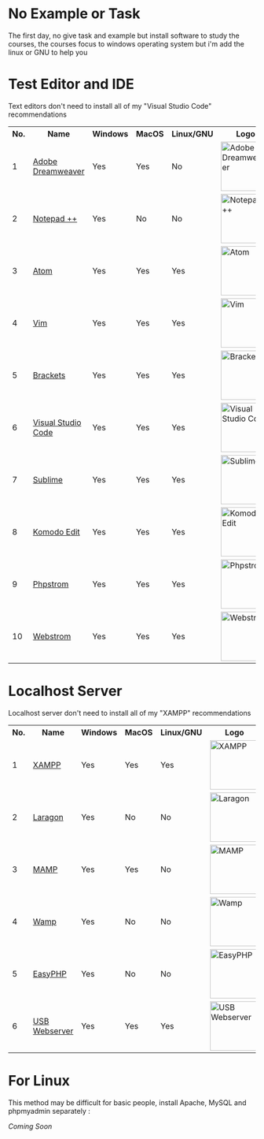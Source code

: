 # No Example or Task

The first day, no give task and example but install software to study the courses, the courses focus to windows operating system but i'm add the linux or GNU to help you

# Test Editor and IDE
Text editors don't need to install all of my "Visual Studio Code" recommendations
 <table>
  <tr>
    <th>No.</th>
    <th>Name</th>
    <th>Windows</th>
    <th>MacOS</th>
    <th>Linux/GNU</th>
    <th>Logo</th>
  </tr>
  <tr>
    <td>1</td>
    <td><a href="https://www.adobe.com/sea/products/dreamweaver/free-trial-download.html">Adobe Dreamweaver</a></td>
    <td>Yes</td>
    <td>Yes</td>
    <td>No</td>
    <td> <img src="https://cdn.iconscout.com/icon/free/png-512/adobe-dreamweaver-2522529-2132717.png" alt="Adobe Dreamweaver" width="100" height="100"></td>
  </tr>
   <tr>
    <td>2</td>
    <td><a href="https://notepad-plus-plus.org/downloads/">Notepad ++</a></td>
    <td>Yes</td>
    <td>No</td>
    <td>No</td>
    <td> <img src="https://notepad-plus-plus.org/images/logo.svg" alt="Notepad ++" width="100" height="100"></td>
  </tr>
   <tr>
     <td>3</td>
    <td><a href="https://atom.io/">Atom</a></td>
    <td>Yes</td>
    <td>Yes</td>
    <td>Yes</td>
    <td> <img src="https://imgur.com/download/gY0KO1R/ATOM" alt="Atom" width="100" height="100"></td>
  </tr>
  <tr>
    <td>4</td>
    <td><a href="https://www.vim.org/download.php">Vim</a></td>
    <td>Yes</td>
    <td>Yes</td>
    <td>Yes</td>
    <td> <img src="https://cdn.freebiesupply.com/logos/large/2x/vim-logo-png-transparent.png" alt="Vim" width="100" height="100"></td>
  </tr>
  <tr>
    <td>5</td>
    <td><a href="http://brackets.io/">Brackets</a></td>
    <td>Yes</td>
    <td>Yes</td>
    <td>Yes</td>
    <td> <img src="https://upload.wikimedia.org/wikipedia/commons/thumb/4/4c/Brackets_Icon.svg/1200px-Brackets_Icon.svg.png" alt="Brackets" width="100" height="100"></td>
  </tr>
  <tr>
    <td>6</td>
    <td><a href="https://code.visualstudio.com/download">Visual Studio Code</a></td>
    <td>Yes</td>
    <td>Yes</td>
    <td>Yes</td>
    <td> <img src="https://upload.wikimedia.org/wikipedia/commons/thumb/9/9a/Visual_Studio_Code_1.35_icon.svg/1024px-Visual_Studio_Code_1.35_icon.svg.png" alt="Visual Studio Code" width="100" height="100"></td>
  </tr>
  <tr>
    <td>7</td>
    <td><a href="https://www.sublimetext.com/3">Sublime</a></td>
    <td>Yes</td>
    <td>Yes</td>
    <td>Yes</td>
    <td> <img src="https://cdn.worldvectorlogo.com/logos/sublime-text.svg" alt="Sublime" width="100" height="100"></td>
  </tr>
  <tr>
    <td>8</td>
    <td><a href="https://www.activestate.com/products/komodo-ide/downloads/edit/">Komodo Edit</a></td>
    <td>Yes</td>
    <td>Yes</td>
    <td>Yes</td>
    <td> <img src="https://cdn.activestate.com/wp-content/uploads/2018/10/komodo-ide-icon-512x512.png" alt="Komodo Edit" width="100" height="100"></td>
  </tr>
  <tr>
    <td>9</td>
    <td><a href="https://www.jetbrains.com/phpstorm/download/">Phpstrom</a></td>
    <td>Yes</td>
    <td>Yes</td>
    <td>Yes</td>
    <td> <img src="https://imgur.com/download/wkRTZTQ/phpstrom" alt="Phpstrom" width="100" height="100"></td>
  </tr>
  <tr>
    <td>10</td>
    <td><a href="https://www.jetbrains.com/webstorm/download/">Webstrom</a></td>
    <td>Yes</td>
    <td>Yes</td>
    <td>Yes</td>
    <td> <img src="https://seeklogo.com/images/W/webstorm-logo-691E749F21-seeklogo.com.png" alt="Webstrom" width="100" height="100"></td>
  </tr>
</table> 

# Localhost Server
Localhost server don't need to install all of my "XAMPP" recommendations
 <table>
  <tr>
    <th>No.</th>
    <th>Name</th>
    <th>Windows</th>
    <th>MacOS</th>
    <th>Linux/GNU</th>
    <th>Logo</th>
  </tr>
  <tr>
    <td>1</td>
    <td><a href="https://www.apachefriends.org/download.html">XAMPP</a></td>
    <td>Yes</td>
    <td>Yes</td>
    <td>Yes</td>
    <td> <img src="https://imgur.com/download/TutEPSe/xampp" alt="XAMPP" width="100" height="100"></td>
  </tr>
   <tr>
    <td>2</td>
    <td><a href="https://laragon.org/download/index.html">Laragon</a></td>
    <td>Yes</td>
    <td>No</td>
    <td>No</td>
    <td> <img src="https://d2.alternativeto.net/dist/icons/laragon_124368.png?width=100&height=100&mode=crop&upscale=false" alt="Laragon" width="100" height="100"></td>
  </tr>
   <tr>
     <td>3</td>
    <td><a href="https://www.wampserver.com/en/">MAMP</a></td>
    <td>Yes</td>
    <td>Yes</td>
    <td>No</td>
    <td> <img src="https://www.mamp.info/images/icons/mamp-pro.png" alt="MAMP" width="100" height="100"></td>
  </tr>
  <tr>
    <td>4</td>
    <td><a href="https://www.wampserver.com/en/">Wamp</a></td>
    <td>Yes</td>
    <td>No</td>
    <td>No</td>
    <td> <img src="https://upload.wikimedia.org/wikipedia/commons/f/f8/WampServer-logo.png" alt="Wamp" width="100" height="100"></td>
  </tr>
 <tr>
    <td>5</td>
    <td><a href="https://www.easyphp.org/download.php">EasyPHP</a></td>
    <td>Yes</td>
    <td>No</td>
    <td>No</td>
    <td> <img src="https://www.easyphp.org/libraries/img/logo_easyphp_100x100.png" alt="EasyPHP" width="100" height="100"></td>
  </tr>
 <tr>
    <td>6</td>
    <td><a href="https://www.getwnmp.org">USB Webserver</a></td>
    <td>Yes</td>
    <td>Yes</td>
    <td>Yes</td>
    <td> <img src="https://topbestalternative.com/wp-content/uploads/2020/02/usb-webserver-logo.jpg" alt="USB Webserver" width="100" height="100"></td>
  </tr>
</table> 

# For Linux
This method may be difficult for basic people, install Apache, MySQL and phpmyadmin separately :

<i>Coming Soon</i>
